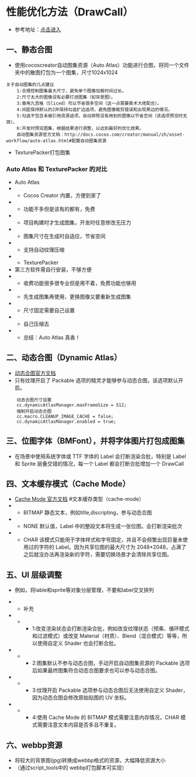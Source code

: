 # 性能优化方法（DrawCall）
- 参考地址：[点击进入](https://forum.cocos.org/t/cocos-creator-drawcall/95043)
## 一、静态合图
 - 使用cocoscreator自动图集资源（Auto Atlas）功能进行合图，将同一个文件夹中的散图打包为一个图集，尺寸1024x1024
```
关于自动图集的几点建议
    1:合理控制图集最大尺寸，避免单个图像加载时间过长。
    2:尺寸太大的图像没有必要打进图集（如背景图）。
    3:善用九宫格（Sliced）可以节省很多空间（这一点需要美术大佬配合）。
    4:间距保持默认的2并保持勾选扩边选项，避免图像裁剪错误和出现黑边的情况。
    5:勾选不包含未被引用资源选项，自动排除没有用到的图像以节省空间（该选项预览时无效）。
    6:开发时预览图集，根据结果进行调整，以达到最好的优化效果。
    自动图集资源官方文档：http://docs.cocos.com/creator/manual/zh/asset-workflow/auto-atlas.html#配置自动图集资源
```
 - TexturePacker打包图集
 ### Auto Atlas 和 TexturePacker 的对比
 - Auto Atlas
- - Cocos Creator 内置，方便到家了
- - 功能不多但是该有的都有，免费
- - 项目构建时才生成图集，开发时任意修改无压力
- - 图集尺寸在生成时自适应，节省空间
- - 支持自动纹理压缩
- - TexturePacker
 - 第三方软件需自行安装，不够方便
- - 收费功能很多很专业但是用不着，免费功能也够用
- - 先生成图集再使用，更换图像又要重新生成图集
- - 尺寸固定需要自己设置
- - 自己压缩去
- - 总结：Auto Atlas 真香！
## 二、动态合图（Dynamic Atlas）
- [动态合图官方文档](https://docs.cocos.com/creator/manual/zh/advanced-topics/dynamic-atlas.html)
- 只有纹理开启了 Packable 选项的精灵才能够参与动态合图，该选项默认开启。
```
    动态合图尺寸设置
    cc.dynamicAtlasManager.maxFrameSize = 512;
    强制开启动态合图
    cc.macro.CLEANUP_IMAGE_CACHE = false;
    cc.dynamicAtlasManager.enabled = true;
```
## 三、位图字体（BMFont），并将字体图片打包成图集
- 在场景中使用系统字体或 TTF 字体的 Label 会打断渲染合批，特别是 Label 和 Sprite 层叠交错的情况，每一个 Label 都会打断合批增加一个 DrawCall
## 四、文本缓存模式（Cache Mode）
- [Cache Mode 官方文档](https://docs.cocos.com/creator/manual/zh/components/label.html)
#文本缓存类型（cache-mode）
- - BITMAP  静态文本，例如title,discripting，参与动态合图
- - NONE 默认值，Label 中的整段文本将生成一张位图。会打断渲染批次
- - CHAR 该模式只能用于字体样式和字号固定，并且不会频繁出现巨量未使用过的字符的 Label。因为共享位图的最大尺寸为 2048*2048，占满了之后就没办法再渲染新的字符，需要切换场景才会清除共享位图。
## 五、UI 层级调整
- 例如，将lable和sprite等对象分层管理，不要和label交叉排列
- - 补充
- - - 1:改变渲染状态会打断渲染合批，例如改变纹理状态（预乘、循环模式和过滤模式）或改变 Material（材质）、Blend（混合模式）等等，所以使用自定义 Shader 也会打断合批。

- - - 2:图集默认不参与动态合图，手动开启自动图集资源的 Packable 选项后如果最终图集符合动态合图要求也可以参与动态合图。

- - - 3:纹理开启 Packable 选项参与动态合图后无法使用自定义 Shader，因为动态合图会修改原始贴图的 UV 坐标。

- - - 4:使用 Cache Mode 的 BITMAP 模式需要注意内存情况，CHAR 模式需要注意文本内容是否多且不重复。

## 六、webbp资源
- 将较大的背景图(jpg)转换成webbp格式的资源，大幅降低资源大小
- （通过script_tools中的 webbp打包脚本可实现）